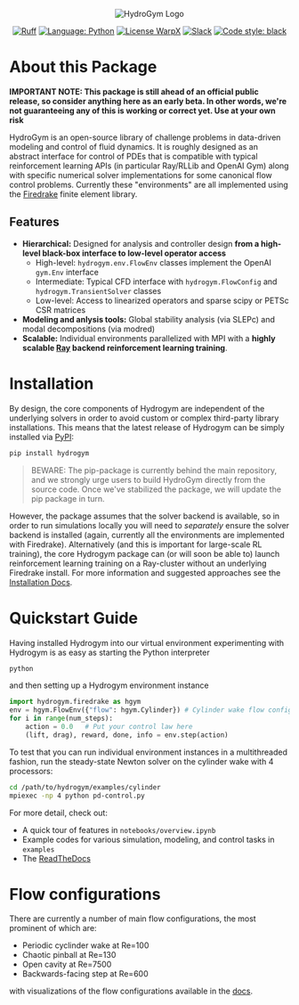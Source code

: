 <p align="center">
<a rel="nofollow"><img alt="HydroGym Logo" src="docs/_static/imgs/logo.svg"></a>
</p>

<p align="center">
<a href="https://github.com/astral-sh/ruff"><img alt="Ruff" src="https://img.shields.io/endpoint?url=https://raw.githubusercontent.com/astral-sh/ruff/main/assets/badge/v2.json"></a>
<a href="https://python.org/"><img alt="Language: Python" src="https://img.shields.io/badge/language-Python-orange.svg"></a>
<a href="https://spdx.org/licenses/MIT.html"><img alt="License WarpX" src="https://img.shields.io/badge/license-MIT-blue.svg"></a>
<a href="https://join.slack.com/t/hydrogym/shared_invite/zt-27u914dfn-UFq3CkaxiLs8dwZ_fDkBuA"><img alt="Slack" src="https://img.shields.io/badge/slack-hydrogym-brightgreen.svg?logo=slack"></a>
<a href="https://github.com/psf/black"><img alt="Code style: black" src="https://img.shields.io/badge/code%20style-black-000000.svg"></a>
</p>



# About this Package

__IMPORTANT NOTE: This package is still ahead of an official public release, so consider anything here as an early beta. In other words, we're not guaranteeing any of this is working or correct yet. Use at your own risk__

HydroGym is an open-source library of challenge problems in data-driven modeling and control of fluid dynamics.
It is roughly designed as an abstract interface for control of PDEs that is compatible with typical reinforcement learning APIs
(in particular Ray/RLLib and OpenAI Gym) along with specific numerical solver implementations for some canonical flow control problems.
Currently these "environments" are all implemented using the [Firedrake](https://www.firedrakeproject.org/) finite element library.

## Features
* __Hierarchical:__ Designed for analysis and controller design **from a high-level black-box interface to low-level operator access**
    - High-level: `hydrogym.env.FlowEnv` classes implement the OpenAI `gym.Env` interface
    - Intermediate: Typical CFD interface with `hydrogym.FlowConfig` and `hydrogym.TransientSolver` classes
    - Low-level: Access to linearized operators and sparse scipy or PETSc CSR matrices
* __Modeling and anlysis tools:__ Global stability analysis (via SLEPc) and modal decompositions (via modred)
* __Scalable:__ Individual environments parallelized with MPI with a **highly scalable [Ray](https://github.com/ray-project/ray) backend reinforcement learning training**.

# Installation

By design, the core components of Hydrogym are independent of the underlying solvers in order to avoid custom or complex
third-party library installations.
This means that the latest release of Hydrogym can be simply installed via [PyPI](https://pypi.org/project/hydrogym/):

```bash
pip install hydrogym
```

> BEWARE: The pip-package is currently behind the main repository, and we strongly urge users to build HydroGym
>         directly from the source code. Once we've stabilized the package, we will update the pip package in turn.

However, the package assumes that the solver backend is available, so in order to run simulations locally you will
need to _separately_ ensure the solver backend is installed (again, currently all the environments are implemented with Firedrake).
Alternatively (and this is important for large-scale RL training), the core Hydrogym package can (or will soon be able to) launch reinforcement learning training on a Ray-cluster without an underlying Firedrake install.
For more information and suggested approaches see the [Installation Docs](https://hydrogym.readthedocs.io/en/latest/installation.html).

# Quickstart Guide

 Having installed Hydrogym into our virtual environment experimenting with Hydrogym is as easy as starting the Python interpreter
 
 ```bash
 python
 ```
 
 and then setting up a Hydrogym environment instance
 
```python
import hydrogym.firedrake as hgym
env = hgym.FlowEnv({"flow": hgym.Cylinder}) # Cylinder wake flow configuration
for i in range(num_steps):
    action = 0.0   # Put your control law here
    (lift, drag), reward, done, info = env.step(action)
```

To test that you can run individual environment instances in a multithreaded fashion, run the steady-state Newton solver on the cylinder wake with 4 processors:

```bash
cd /path/to/hydrogym/examples/cylinder
mpiexec -np 4 python pd-control.py
```

For more detail, check out:

* A quick tour of features in `notebooks/overview.ipynb`
* Example codes for various simulation, modeling, and control tasks in `examples`
* The [ReadTheDocs](https://hydrogym.readthedocs.io/en/latest/)

# Flow configurations

There are currently a number of main flow configurations, the most prominent of which are:

- Periodic cyclinder wake at Re=100
- Chaotic pinball at Re=130
- Open cavity at Re=7500
- Backwards-facing step at Re=600

with visualizations of the flow configurations available in the [docs](docs/FlowConfigurations.md).
